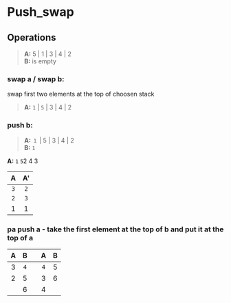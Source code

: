 # Push_swap

## Operations
> **A:**  5  | 1 | 3 | 4 | 2  
> **B:** is empty


### **swap a / swap b:**  
swap first two elements at the top of choosen stack  
> **A:** `1` | `5` | 3 | 4 | 2  

### push b:
> **A:**  `１` | 5 | 3 | 4 | 2  
> **B:**  `1`

**A:**
`1` `5`2 4 3

| A | A' |
|:----:|:----:|
| `3` | `2` |
| `2` | `3` | 
| 1 | 1 |

### **pa** push a - take the first element at the top of b and put it at the top of a
|    A | B   | | A    | B   |
|:----:|:----:|-|:----:|:----:|
| 3 | `4` | | `4` | 5 |
| 2 | 5 | | 3 | 6 | 
|   | 6   | | 4 | 

